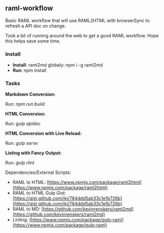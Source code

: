 ## raml-workflow

Basic RAML workflow that will use RAML2HTML with browserSync to refresh a API doc on change.

Took a bit of running around the web to get a good RAML workflow. Hope this helps save some time.

### Install

* **Install**: raml2md globaly: npm i -g raml2md
* **Run**: npm install

### Tasks

**Markdown Conversion:**

Run: *npm run build*

**HTML Conversion:**

Run: *gulp apidoc*

**HTML Conversion with Live Reload:**

Run: *gulp serve*

**Listing with Fancy Output:**

Run: *gulp rlint*

Dependencies/External Scripts:

* RAML to HTML: [https://www.npmjs.com/package/raml2html](https://www.npmjs.com/package/raml2html)
* RAML to HTML Gulp Gist: [https://gist.github.com/iki/784ddd5ab33c1e1b726b](https://gist.github.com/iki/784ddd5ab33c1e1b726b)
* RAML to MD: [https://github.com/kevinrenskers/raml2md](https://github.com/kevinrenskers/raml2md)
* Linting: [https://www.npmjs.com/package/gulp-raml](https://www.npmjs.com/package/gulp-raml)